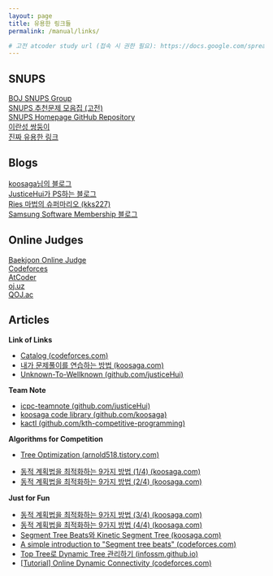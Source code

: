 ```yaml
---
layout: page
title: 유용한 링크들
permalink: /manual/links/

# 고전 atcoder study url (접속 시 권한 필요): https://docs.google.com/spreadsheets/d/1kfql7GGygwz7a8AlTUr8Zc9od6hSfy_p_YTRaoEfWUU/edit#gid=637287144
---
```


## SNUPS
[BOJ SNUPS Group](https://www.acmicpc.net/group/384)  
[SNUPS 추천문제 모음집 (고전)](https://docs.google.com/spreadsheets/d/1MHb4CFiXpUprmPTQnF7cDB5QTqQ2X0u2jdwjpvxel_A)  
[SNUPS Homepage GitHub Repository](https://github.com/snu-ps/snu-ps.github.io)  
[이란성 쌍둥이](https://kaist.run/)  
[진짜 유용한 링크](https://youtu.be/oHg5SJYRHA0?si=CzgbD-lxl7IcTnJH)  

## Blogs
[koosaga님의 블로그](https://koosaga.com/)  
[JusticeHui가 PS하는 블로그](https://justicehui.github.io/)  
[Ries 마법의 슈퍼마리오 (kks227)](https://m.blog.naver.com/kks227?categoryName=%EB%8C%80%ED%9A%8C%EC%95%8C%EA%B3%A0%EB%A6%AC%EC%A6%98&categoryNo=299&tab=1)  
[Samsung Software Membership 블로그](https://infossm.github.io/)  

## Online Judges
[Baekjoon Online Judge](https://www.acmicpc.net/)  
[Codeforces](https://codeforces.com/)  
[AtCoder](https://atcoder.jp/)  
[oj.uz](https://oj.uz/)  
[QOJ.ac](https://qoj.ac/)  

## Articles
**Link of Links**
- [Catalog (codeforces.com)](https://codeforces.com/catalog)  
- [내가 문제풀이를 연습하는 방법 (koosaga.com)](https://koosaga.com/217)  
- [Unknown-To-Wellknown (github.com/justiceHui)](https://github.com/justiceHui/Unknown-To-Wellknown)  

**Team Note**
- [icpc-teamnote (github.com/justiceHui)](https://github.com/justiceHui/icpc-teamnote)  
- [koosaga code library (github.com/koosaga)](https://github.com/koosaga/olympiad/tree/master/Library/codes)  
- [kactl (github.com/kth-competitive-programming)](https://github.com/kth-competitive-programming/kactl)  

**Algorithms for Competition**
- [Tree Optimization (arnold518.tistory.com)](https://arnold518.tistory.com/103)  
<!-- - 조화수열 관련 무언가 --> 
- [동적 계획법을 최적화하는 9가지 방법 (1/4) (koosaga.com)](https://koosaga.com/242)  
- [동적 계획법을 최적화하는 9가지 방법 (2/4) (koosaga.com)](https://koosaga.com/243)  

**Just for Fun**
- [동적 계획법을 최적화하는 9가지 방법 (3/4) (koosaga.com)](https://koosaga.com/245)  
- [동적 계획법을 최적화하는 9가지 방법 (4/4) (koosaga.com)](https://koosaga.com/247)  
- [Segment Tree Beats와 Kinetic Segment Tree (koosaga.com)](https://koosaga.com/307)  
- [A simple introduction to "Segment tree beats" (codeforces.com)](https://codeforces.com/blog/entry/57319)  
- [Top Tree로 Dynamic Tree 관리하기 (infossm.github.io)](https://infossm.github.io/blog/2021/03/21/toptree/)  
- [[Tutorial] Online Dynamic Connectivity (codeforces.com)](https://codeforces.com/blog/entry/128556)
<!-- - Run Enumeration 관련 무언가 -->
